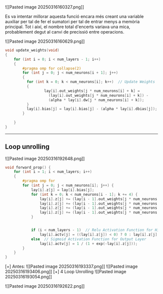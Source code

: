 

![[Pasted image 20250316160327.png]]

Es va intentar millorar aquesta funció encara més creant una variable auxiliar per tal de fer el sumatori per tal de entrar menys a memòria principal. Tot i així, el nombre total d'encerts variava una mica, probablement degut al canvi de precissió entre operacions.

![[Pasted image 20250316160629.png]]


```c
void update_weights(void) 
{
    for (int i = 0; i < num_layers - 1; i++) 
    {
        #pragma omp for collapse(2)
        for (int j = 0; j < num_neurons[i + 1]; j++)
        {
          for (int k = 0; k < num_neurons[i]; k++)  // Update Weights
          {  
                  lay[i].out_weights[j * num_neurons[i] + k] =
                    (lay[i].out_weights[j * num_neurons[i] + k]) -
                    (alpha * lay[i].dw[j * num_neurons[i] + k]);
          }
          lay[i].bias[j] = lay[i].bias[j] - (alpha * lay[i].dbias[j]);
        }
	    
    }
}
```



----
## Loop unrolling
![[Pasted image 20250316192648.png]]

```c
void forward_prop() {
    for (int i = 1; i < num_layers; i++) 
    {
        #pragma omp for
        for (int j = 0; j < num_neurons[i]; j++) {
            lay[i].z[j] = lay[i].bias[j];
            for (int k = 0; k < num_neurons[i - 1]; k += 4) {
                lay[i].z[j] += (lay[i - 1].out_weights[j * num_neurons[i - 1] + k] * lay[i - 1].actv[k]);
                lay[i].z[j] += (lay[i - 1].out_weights[j * num_neurons[i - 1] + k + 1] * lay[i - 1].actv[k + 1]);
                lay[i].z[j] += (lay[i - 1].out_weights[j * num_neurons[i - 1] + k + 2] * lay[i - 1].actv[k + 2]);
                lay[i].z[j] += (lay[i - 1].out_weights[j * num_neurons[i - 1] + k + 3] * lay[i - 1].actv[k + 3]);
            }


            if (i < num_layers - 1)  // Relu Activation Function for Hidden Layers
                lay[i].actv[j] = ((lay[i].z[j]) < 0) ? 0 : lay[i].z[j];
            else  // Sigmoid Activation Function for Output Layer
                lay[i].actv[j] = 1 / (1 + exp(-lay[i].z[j]));  
        }
    }
}
```

[+] Antes:
![[Pasted image 20250316193337.png]]
![[Pasted image 20250316193406.png]]
[+] 4 Loop Unrolling
![[Pasted image 20250316193054.png]]

![[Pasted image 20250316192622.png]]